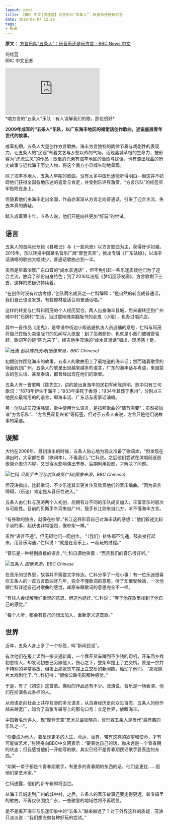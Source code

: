```yaml
---
layout: post
title: 【BBC 中文|何桂蓝】方言乐队“五条人”：玩音乐还是玩方言
date: 2018-08-07 12:29
tags:
- 报道
---
```

**原文**：
[方言乐队“五条人”：玩音乐还是玩方言 - BBC News 中文](https://www.bbc.com/zhongwen/simp/chinese-news-45055902)


何桂蓝  
BBC 中文记者


<div class="iframe-container">
<iframe class="responsive-iframe" src="https://bbc.com/ws/av-embeds/cps/zhongwen/simp/chinese-news-45055902/p06gm21v/zh-hans" frameborder="no" allowfullscreen="true"></iframe>
</div>
*唱方言的“五条人”乐队：有人误解我们的歌，那也很好*

**2009年成军的“五条人”乐队，以广东海丰地区的福佬话创作歌曲，述说底层青年世代的故事。**

成军初期，五条人大量创作方言歌曲，海丰方言独特的韵律节奏与戏剧性的表现力，让五条人的“民谣”有着文艺与乡愁以外的气场，活现县城草根的生命力，被形容为“虎虎生风”的作品；歌里的元素有海丰地区的渔歌与民谣，也有源出戏曲的历史故事与近代海丰历史人物，将这个南方小县城生动地呈现。

除了海丰本地人，五条人早期的歌曲，没有太多中国乐迷能听得明白—但这并不妨碍他们获得全国各地乐迷的喜爱与肯定，并受到乐评界激赏，“方言乐队”的标签牢牢贴附在身上。

但随着他们由海丰走出全国，作品亦渐渐从方言走向普通话，引来了迎合主流、失去本真的质疑。

踏入成军第十年，五条人说，他们只是向往更加“好玩”的尝试。

## 语言

五条人的首两张专辑《县城记》与《一些风景》以方言歌曲为主，获得好评如潮。2015年，乐队转投中国著名音乐厂牌“摩登天空”，推出专辑《广东姑娘》，以海丰话演唱的歌曲大幅减少，普通话歌曲占到一半。

虽然是带着浓厚广东口音的“咸水普通话” ，但不免引起一些乐迷质疑他们为了迎合主流，放弃了部份自身特色；到了2016年出版《梦幻丽莎发廊》，方言歌剩下三首，这样的质疑仍持续着。

“在创作时没有过度考虑，”创队两名成员之一仁科解释：“是自然的转变成普通话，我们自己也没发觉。有些题材是适合用普通话唱。”

这样的转变与仁科和阿茂的个人经历契合。两人出身海丰县城，后来辗转迁到广州城中村“石牌村”生活，当过摆地摊卖翻版书的走鬼（小贩），也办过唱片店。

其中一首作品《走鬼》，是粤语中街边小贩逃避执法人员追捕的意思，仁科与阿茂将自己在街头卖盗版书的见闻写入歌里：到了高潮部份、也就是小贩们被城管驱赶，歌词写的是“陈光来了”，经吉他手茂涛的“咸水普通话”唱出，现场感十足。

![茂涛](https://ichef.bbci.co.uk/news/640/cpsprodpb/5481/production/_102833612_mt.jpg)
*创队成员茂涛(图像来源，BBC Chinese)*

初期创作围绕海丰的故事，五条人的歌曲用上了最地道的海丰话；然而随着歌里的场面转到广州，五条人的歌里出现越来越多的语言，广东的海丰话与粤语，来自蒙古的包头话、甚至泰语，都曾经出现在他们的歌里。

五条人有一首歌叫《陈先生》，讲的是出身海丰的民初军阀陈炯明，歌中只有三句歌词：“1878年伊生于海丰；1933年渠死于香港；1934年其葬于惠州”，分别以三地民众最常用的的语言，即海丰话、广东话与客家话演唱。

另一创队成员茂涛强调，歌中使用什么语言，是按照歌曲的“情节需要”；虽然被加诸“方言乐队”、“方言民谣复兴者”等标签，但对于五条人来说，方言只是他们说故事的渠道。

## 误解

大约在2008年、最初演出的时候，五条人贴心地为观众准备了歌词本，“但发现在演出时，大家都在看（歌词本），不看我们。”仁科说。之后他们尝试在演唱前逐首歌简介歌词内容，又觉得太影响演出节奏，后期利用投影，才解决了问题。

![仁科](https://ichef.bbci.co.uk/news/640/cpsprodpb/13AF9/production/_102833608_renke.jpg)
*贝斯手牛河与创队成员仁科(图像来源，BBC Chinese)*

但茂涛指出，比起歌词，不少乐迷其实更关注及欣赏他们的音乐编曲。“因为语言障碍，（乐迷）肯定是从音乐性进入。”

五条人由仁科与茂涛两个人初创，后期有过不同的乐队成员加入，丰富音乐的层次与可能性。目前的贝斯手牛河来自广州，鼓手长江则来自北方，听不懂海丰方言。

“有些歌的独白，就像在吵架，”长江这样形容自己对海丰话的感想：“他们叙述比较平淡的事，起伏也非常强烈，像吵架一样。”

虽然“语言不通”，但无碍他们一同创作。 “（我们）排练都不沟通，鼓直接打起来，用音乐沟通，”仁科说：“就是在音乐上，一起玩的过程。”

“音乐是一种特别直接的语言，”仁科自满地笑着：“而且我们的音乐很好听。”


![五条人](https://ichef.bbci.co.uk/news/640/cpsprodpb/ECD9/production/_102833606_010101.jpg)
*图像来源，BBC Chinese*

在音乐的世界里，故事并不需要文字传达。仁科分享了一段小事：有一位乐迷很喜欢五条人的一首方言歌曲好几年，完全不懂歌词的意思，听了却很受触动，一次他跟仁科详述自己对歌曲的感觉，却原来跟歌词的意思完全不一样。

“有些人会误解我们歌里的意思，但这也挺好，”仁科说：“等于他在歌里找到了他自己的感觉。”

“每个人听，都会有自己的想法加入，重新定义这首歌。”

## 世界

近年，五条人身上多了一个标签，叫“新闻民谣”。

有次他们在报上读到一宗交通新闻，一个靠开货车赚到不少钱的司机，开车回乡找初恋情人，却发现初恋已另嫁他人，伤心之下，整架车撞上了立交桥。原是一宗并不特别的寻常事故，但报上那张货车撞上立交桥的新闻照，触动了他们。 “那张照片太戏剧化了，”仁科记得：“很像公路电影那种感觉。”

于是，有了《初恋》这首歌。类似的作品还有不少。茂涛说，音乐是一场表演，他们在扮演各式各样的人。

从母语走向社会上共存互渗的多元语言，从自身经历走向众生百态，五条人的创作越来越宽广，暗合了首张专辑写上的那句口号：立足世界，放眼海丰。

中国著名乐评人、现“摩登天空”艺术总监张晓舟，曾形容五条人是当代“最有趣的乐队之一”。

“你要成为他人，要呈现更多的人生、命运、世界，带有这样的欲望和使命，才有可能做艺术，”张晓舟向BBC中文网表示：“要表达自己的话，你永远是一个青春期的状态；但我感觉他们一开始写的歌，其实已经不是青春期民谣歌手要表达的东西。”

“如果一辈子都是个青春期歌手，有更多的青春期的东西的话，他们会更红……但他们是艺术家。”

仁科透露，他们的新专辑即将面世。

从海丰县城走到广州的城中村，之后，五条人的音乐故事还要走得更远。新专辑里的歌曲，不再仅仅围绕广东，一些歌里的地域性将不再明显。

是不是离开海丰与乐迷印象中的“五条人”越来越远了？对于外界这样的质疑，茂涛只淡淡说：“我们想去做各种好玩的尝试。”
